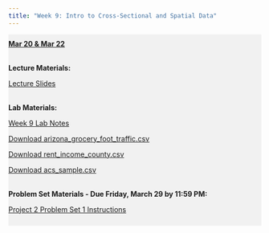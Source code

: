```yaml
---
title: "Week 9: Intro to Cross-Sectional and Spatial Data"
---
```


<div style="background-color:rgba(0, 0, 0, 0.0470588); text-align:left; vertical-align: middle; padding:10px 0;">
<b><u>Mar 20 & Mar 22</u></b> <br> <br>

<b>Lecture Materials:</b> <br>


<a  href="/materials/unit_02/week_01/lecture_02_week_01.html" target="_blank">Lecture Slides</a> <br> <br>


<b>Lab Materials:</b> <br>

<a  href="/materials/unit_02/week_01/lab_02_week_01.html" target="_blank">Week 9 Lab Notes</a> <br> 

<a  href="/materials/unit_02/inputs/arizona_grocery_foot_traffic.csv" download>Download arizona_grocery_foot_traffic.csv</a> <br>

<a  href="/materials/unit_02/inputs/rent_income_county.csv" download>Download rent_income_county.csv</a> <br>

<a  href="/materials/unit_02/inputs/acs_sample.csv" download>Download acs_sample.csv</a> <br> <br>


<b>Problem Set Materials - Due Friday, March 29 by 11:59 PM:</b> <br>

<a  href="/materials/unit_02/week_01/ps_02_week_01.html" target="_blank">Project 2 Problem Set 1 Instructions</a> <br> 

</div>

<br> 
